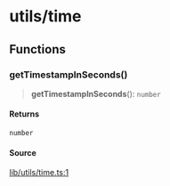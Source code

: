 # utils/time

## Functions

### getTimestampInSeconds()

> **getTimestampInSeconds**(): `number`

#### Returns

`number`

#### Source

[lib/utils/time.ts:1](https://github.com/PufferFinance/puffer-sdk/blob/a134afa1195c908a0a133640ac6c1de4a6ca709d/lib/utils/time.ts#L1)
